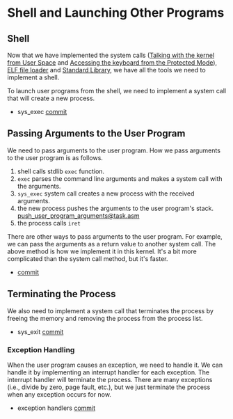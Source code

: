 # Shell and Launching Other Programs

## Shell

Now that we have implemented the system calls ([Talking with the kernel from User Space](./13_calling_kernel_space_routines_from_user_space.md) and [Accessing the keyboard from the Protected Mode](./14_accessing_keyboard_in_protected_mode.md.md)), [ELF file loader](./15_elf_files.md) and [Standard Library](./16_writing_user_programs_in_C.md), we have all the tools we need to implement a shell.

To launch user programs from the shell, we need to implement a system call that will create a new process.

- sys_exec [commit](https://github.com/taikiy/kernel/commit/d508e93217b33e702c86592c5bc67e146af7166b)

## Passing Arguments to the User Program

We need to pass arguments to the user program. How we pass arguments to the user program is as follows.

1. shell calls stdlib `exec` function.
2. `exec` parses the command line arguments and makes a system call with the arguments.
3. `sys_exec` system call creates a new process with the received arguments.
4. the new process pushes the arguments to the user program's stack. [push_user_program_arguments@task.asm](../src/task/task.asm)
5. the process calls `iret`

There are other ways to pass arguments to the user program. For example, we can pass the arguments as a return value to another system call. The above method is how we implement it in this kernel. It's a bit more complicated than the system call method, but it's faster.

- [commit](https://github.com/taikiy/kernel/commit/2d8816ca275ba32c1d2d33ddb0f0660b0acef1b1)

## Terminating the Process

We also need to implement a system call that terminates the process by freeing the memory and removing the process from the process list.

- sys_exit [commit](https://github.com/taikiy/kernel/commit/155b780001d7894da542c2ff81619fdf0d75aeac)

### Exception Handling

When the user program causes an exception, we need to handle it. We can handle it by implementing an interrupt handler for each exception. The interrupt handler will terminate the process. There are many exceptions (i.e., divide by zero, page fault, etc.), but we just terminate the process when any exception occurs for now.

- exception handlers [commit]()
